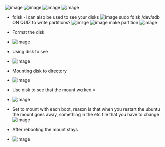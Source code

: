 ![image](https://github.com/Bizarrespace/254-Open-Source-SoftDev/assets/78052960/2b6a65d6-bbcf-4c94-a658-99db9583660a)
![image](https://github.com/Bizarrespace/254-Open-Source-SoftDev/assets/78052960/5db34826-c5b7-4164-a070-73ad56ec1e1c)
![image](https://github.com/Bizarrespace/254-Open-Source-SoftDev/assets/78052960/8005451e-ca5a-4cb3-87f4-7fb11d1c7695)
![image](https://github.com/Bizarrespace/254-Open-Source-SoftDev/assets/78052960/e1ec4da1-90fb-42b3-af96-7e63f6cdc994)
* fdisk -l can also be used to see your disks
![image](https://github.com/Bizarrespace/254-Open-Source-SoftDev/assets/78052960/07e5f906-9cf0-4fe5-b141-e099f90979ff)
sudo fdisk /dev/sdb ON QUIZ to write partitions?
![image](https://github.com/Bizarrespace/254-Open-Source-SoftDev/assets/78052960/f8ff8eb4-8d1e-41fd-82a7-a777a2cbd6ab)
![image](https://github.com/Bizarrespace/254-Open-Source-SoftDev/assets/78052960/9686e8da-949a-44a1-a98f-b92e722ca3d0)
make partition
![image](https://github.com/Bizarrespace/254-Open-Source-SoftDev/assets/78052960/62f55c04-caa3-4408-914d-912cef2801b3)
* Format the disk
* ![image](https://github.com/Bizarrespace/254-Open-Source-SoftDev/assets/78052960/e48b3abf-0d4c-4209-9ff3-aadd72729f7a)

* Using disk to see
* ![image](https://github.com/Bizarrespace/254-Open-Source-SoftDev/assets/78052960/ce91604f-a01b-47c0-97cf-e3d07c2fb8ca)
* Mounting disk to directory
* ![image](https://github.com/Bizarrespace/254-Open-Source-SoftDev/assets/78052960/fc0d8784-2178-4c3b-81da-cc2d3b8e8ea2)
* Use disk to see that the mount worked =
* ![image](https://github.com/Bizarrespace/254-Open-Source-SoftDev/assets/78052960/0acc1c88-7c8b-4026-8696-3f3ddb5c11e6)
* Set to mount with each boot, reason is that when you restart the ubuntu the mount goes away, something in the etc file that you have to change 
![image](https://github.com/Bizarrespace/254-Open-Source-SoftDev/assets/78052960/4459de43-0519-4055-a297-286c84fece31)
* After rebooting the mount stays
* ![image](https://github.com/Bizarrespace/254-Open-Source-SoftDev/assets/78052960/38c5eee5-974d-46d1-b8ca-6b9cc8937cc7)



